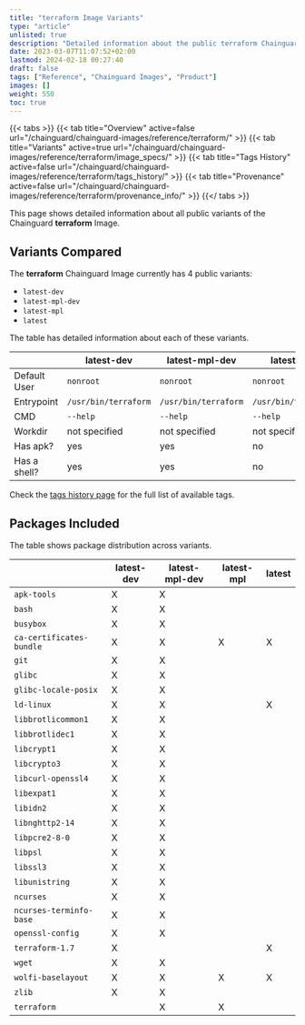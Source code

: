 ```yaml
---
title: "terraform Image Variants"
type: "article"
unlisted: true
description: "Detailed information about the public terraform Chainguard Image variants"
date: 2023-03-07T11:07:52+02:00
lastmod: 2024-02-18 00:27:40
draft: false
tags: ["Reference", "Chainguard Images", "Product"]
images: []
weight: 550
toc: true
---
```


{{< tabs >}}
{{< tab title="Overview" active=false url="/chainguard/chainguard-images/reference/terraform/" >}}
{{< tab title="Variants" active=true url="/chainguard/chainguard-images/reference/terraform/image_specs/" >}}
{{< tab title="Tags History" active=false url="/chainguard/chainguard-images/reference/terraform/tags_history/" >}}
{{< tab title="Provenance" active=false url="/chainguard/chainguard-images/reference/terraform/provenance_info/" >}}
{{</ tabs >}}

This page shows detailed information about all public variants of the Chainguard **terraform** Image.

## Variants Compared
The **terraform** Chainguard Image currently has 4 public variants: 

- `latest-dev`
- `latest-mpl-dev`
- `latest-mpl`
- `latest`

The table has detailed information about each of these variants.

|              | latest-dev           | latest-mpl-dev       | latest-mpl           | latest               |
|--------------|----------------------|----------------------|----------------------|----------------------|
| Default User | `nonroot`            | `nonroot`            | `nonroot`            | `nonroot`            |
| Entrypoint   | `/usr/bin/terraform` | `/usr/bin/terraform` | `/usr/bin/terraform` | `/usr/bin/terraform` |
| CMD          | `--help`             | `--help`             | `--help`             | `--help`             |
| Workdir      | not specified        | not specified        | not specified        | not specified        |
| Has apk?     | yes                  | yes                  | no                   | no                   |
| Has a shell? | yes                  | yes                  | no                   | no                   |

Check the [tags history page](/chainguard/chainguard-images/reference/terraform/tags_history/) for the full list of available tags.

## Packages Included
The table shows package distribution across variants.

|                          | latest-dev | latest-mpl-dev | latest-mpl | latest |
|--------------------------|------------|----------------|------------|--------|
| `apk-tools`              | X          | X              |            |        |
| `bash`                   | X          | X              |            |        |
| `busybox`                | X          | X              |            |        |
| `ca-certificates-bundle` | X          | X              | X          | X      |
| `git`                    | X          | X              |            |        |
| `glibc`                  | X          | X              |            |        |
| `glibc-locale-posix`     | X          | X              |            |        |
| `ld-linux`               | X          | X              |            | X      |
| `libbrotlicommon1`       | X          | X              |            |        |
| `libbrotlidec1`          | X          | X              |            |        |
| `libcrypt1`              | X          | X              |            |        |
| `libcrypto3`             | X          | X              |            |        |
| `libcurl-openssl4`       | X          | X              |            |        |
| `libexpat1`              | X          | X              |            |        |
| `libidn2`                | X          | X              |            |        |
| `libnghttp2-14`          | X          | X              |            |        |
| `libpcre2-8-0`           | X          | X              |            |        |
| `libpsl`                 | X          | X              |            |        |
| `libssl3`                | X          | X              |            |        |
| `libunistring`           | X          | X              |            |        |
| `ncurses`                | X          | X              |            |        |
| `ncurses-terminfo-base`  | X          | X              |            |        |
| `openssl-config`         | X          | X              |            |        |
| `terraform-1.7`          | X          |                |            | X      |
| `wget`                   | X          | X              |            |        |
| `wolfi-baselayout`       | X          | X              | X          | X      |
| `zlib`                   | X          | X              |            |        |
| `terraform`              |            | X              | X          |        |

